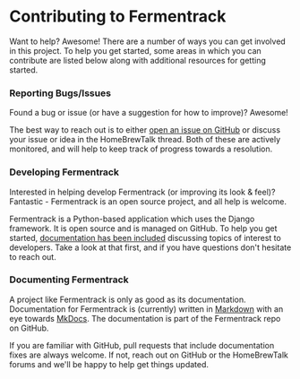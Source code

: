 # Contributing to Fermentrack

Want to help? Awesome! There are a number of ways you can get involved in this project. To help you get started, some areas in which you can contribute are listed below along with additional resources for getting started.


### Reporting Bugs/Issues

Found a bug or issue (or have a suggestion for how to improve)? Awesome!

The best way to reach out is to either [open an issue on GitHub](https://github.com/enorfelt/fermentrack/issues) or discuss your issue or idea in the HomeBrewTalk thread. Both of these are actively monitored, and will help to keep track of progress towards a resolution.

### Developing Fermentrack

Interested in helping develop Fermentrack (or improving its look & feel)? Fantastic - Fermentrack is an open source project, and all help is welcome.

Fermentrack is a Python-based application which uses the Django framework. It is open source and is managed on GitHub. To help you get started, [documentation has been included](../develop/index.md) discussing topics of interest to developers. Take a look at that first, and if you have questions don't hesitate to reach out.


### Documenting Fermentrack

A project like Fermentrack is only as good as its documentation. Documentation for Fermentrack is (currently) written in [Markdown](https://guides.github.com/features/mastering-markdown/) with an eye towards [MkDocs](http://www.mkdocs.org/user-guide/writing-your-docs/). The documentation is part of the Fermentrack repo on GitHub.

If you are familiar with GitHub, pull requests that include documentation fixes are always welcome. If not, reach out on GitHub or the HomeBrewTalk forums and we'll be happy to help get things updated.


